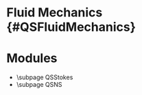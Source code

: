 Fluid Mechanics {#QSFluidMechanics}
===============

# Modules

 - \subpage QSStokes
 - \subpage QSNS
